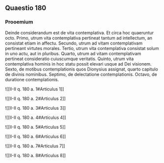 ## Quaestio 180

### Prooemium

Deinde considerandum est de vita contemplativa. Et circa hoc quaeruntur octo. Primo, utrum vita contemplativa pertineat tantum ad intellectum, an consistat etiam in affectu. Secundo, utrum ad vitam contemplativam pertineant virtutes morales. Tertio, utrum vita contemplativa consistat solum in uno actu, aut in pluribus. Quarto, utrum ad vitam contemplativam pertineat consideratio cuiuscumque veritatis. Quinto, utrum vita contemplativa hominis in hoc statu possit elevari usque ad Dei visionem. Sexto, de motibus contemplationis quos Dionysius assignat, quarto capitulo de divinis nominibus. Septimo, de delectatione contemplationis. Octavo, de duratione contemplationis.

![[II-II q. 180 a. 1#Articulus 1]]

![[II-II q. 180 a. 2#Articulus 2]]

![[II-II q. 180 a. 3#Articulus 3]]

![[II-II q. 180 a. 4#Articulus 4]]

![[II-II q. 180 a. 5#Articulus 5]]

![[II-II q. 180 a. 6#Articulus 6]]

![[II-II q. 180 a. 7#Articulus 7]]

![[II-II q. 180 a. 8#Articulus 8]]

